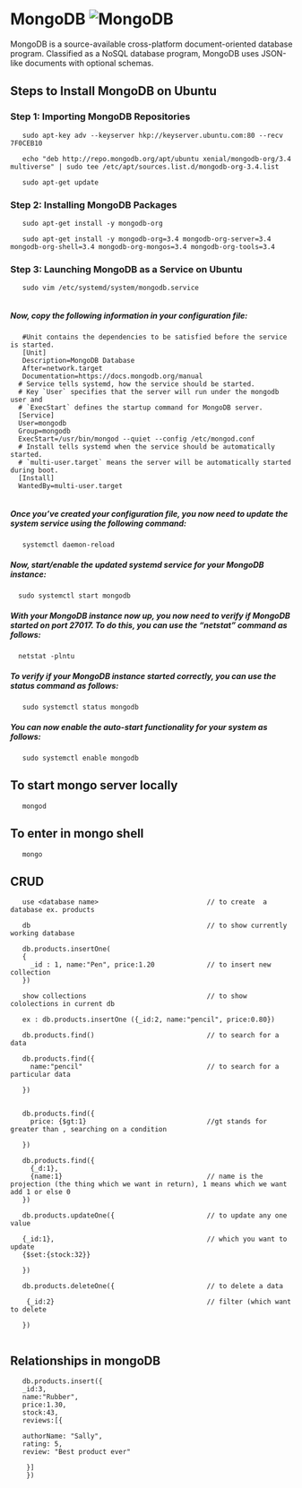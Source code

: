 # MongoDB <img alt="MongoDB" src="https://img.shields.io/badge/-MongoDB-13aa52?style=flat-square&logo=mongodb&logoColor=white"/>
MongoDB is a source-available cross-platform document-oriented database program. Classified as a NoSQL database program, MongoDB uses JSON-like documents with optional schemas. 

## Steps to Install MongoDB on Ubuntu

### Step 1: Importing MongoDB Repositories
```
   sudo apt-key adv --keyserver hkp://keyserver.ubuntu.com:80 --recv 7F0CEB10
   
   echo "deb http://repo.mongodb.org/apt/ubuntu xenial/mongodb-org/3.4 multiverse" | sudo tee /etc/apt/sources.list.d/mongodb-org-3.4.list
   
   sudo apt-get update
```
### Step 2: Installing MongoDB Packages
```
   sudo apt-get install -y mongodb-org
   
   sudo apt-get install -y mongodb-org=3.4 mongodb-org-server=3.4 mongodb-org-shell=3.4 mongodb-org-mongos=3.4 mongodb-org-tools=3.4
```

### Step 3: Launching MongoDB as a Service on Ubuntu

```
   sudo vim /etc/systemd/system/mongodb.service
   
```
##### Now, copy the following information in your configuration file:

```
   #Unit contains the dependencies to be satisfied before the service is started.
   [Unit]
   Description=MongoDB Database
   After=network.target
   Documentation=https://docs.mongodb.org/manual
  # Service tells systemd, how the service should be started.
  # Key `User` specifies that the server will run under the mongodb user and
  # `ExecStart` defines the startup command for MongoDB server.
  [Service]
  User=mongodb
  Group=mongodb
  ExecStart=/usr/bin/mongod --quiet --config /etc/mongod.conf
  # Install tells systemd when the service should be automatically started.
  # `multi-user.target` means the server will be automatically started during boot.
  [Install]
  WantedBy=multi-user.target
  
```

##### Once you’ve created your configuration file, you now need to update the system service using the following command:

```
   systemctl daemon-reload
```
##### Now, start/enable the updated systemd service for your MongoDB instance:
 ```  
   sudo systemctl start mongodb
 ```
##### With your MongoDB instance now up, you now need to verify if MongoDB started on port 27017. To do this, you can use the “netstat” command as follows:
 ```
   netstat -plntu
 ```
 
##### To verify if your MongoDB instance started correctly, you can use the status command as follows:
```
   sudo systemctl status mongodb
```

##### You can now enable the auto-start functionality for your system as follows:
```
   sudo systemctl enable mongodb
```



## To start mongo server locally
```
   mongod
```

## To enter in mongo shell 

```
   mongo
```

## CRUD

```
   use <database name>                           // to create  a database ex. products
   
   db                                            // to show currently working database
   
   db.products.insertOne(           
   {
     _id : 1, name:"Pen", price:1.20             // to insert new collection
   })
   
   show collections                              // to show cololections in current db
   
   ex : db.products.insertOne ({_id:2, name:"pencil", price:0.80})
   
   db.products.find()                            // to search for a data
   
   db.products.find({                             
     name:"pencil"                               // to search for a particular data
   
   })
   
   
   db.products.find({
     price: {$gt:1}                              //gt stands for greater than , searching on a condition
   
   })
   
   db.products.find({
     {_d:1},                                      
     {name:1}                                    // name is the projection (the thing which we want in return), 1 means which we want add 1 or else 0
   })
   
   db.products.updateOne({                       // to update any one value
   
   {_id:1},                                      // which you want to update
   {$set:{stock:32}}
   
   })
   
   db.products.deleteOne({                       // to delete a data
   
    {_id:2}                                      // filter (which want to delete
    
   })
   
 ```
 
 ## Relationships in mongoDB
 
 ```
    db.products.insert({
    _id:3,
    name:"Rubber",
    price:1.30,
    stock:43,
    reviews:[{
    
    authorName: "Sally",
    rating: 5,
    review: "Best product ever"
    
     }]
     })
